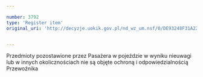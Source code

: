 ```yaml
---

number: 3792
type: 'Register item'
original_uri: 'http://decyzje.uokik.gov.pl/nd_wz_um.nsf/0/DE93248F31A22F35C1257A8E00272F5D?OpenDocument'


---
```


Przedmioty pozostawione przez Pasażera w pojeździe w wyniku nieuwagi lub w innych okolicznościach nie są objęte ochroną i odpowiedzialnością Przewoźnika

